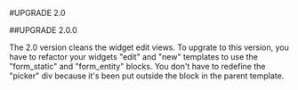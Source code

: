 #UPGRADE 2.0

##UPGRADE 2.0.0

The 2.0 version cleans the widget edit views.
To upgrate to this version, you have to refactor your widgets "edit" and "new" templates to use the "form_static" and "form_entity" blocks.
You don't have to redefine the "picker" div because it's been put outside the block in the parent template.

